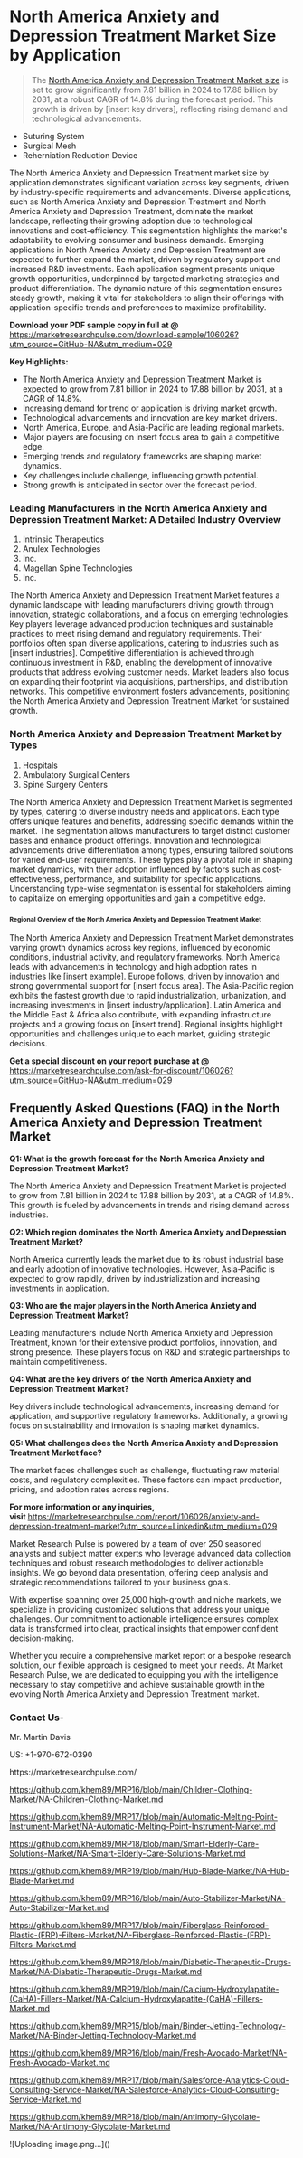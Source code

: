 <h1>North America Anxiety and Depression Treatment Market&nbsp;Size by Application</h1><blockquote><p>The <a href="https://marketresearchpulse.com/download-sample/106026?utm_source=GitHub-NA&amp;utm_medium=029">North America Anxiety and Depression Treatment Market size</a> is set to grow significantly from 7.81 billion in 2024 to 17.88 billion by 2031, at a robust CAGR of 14.8% during the forecast period. This growth is driven by [insert key drivers], reflecting rising demand and technological advancements.</p></blockquote><ul><li>Suturing System<li> Surgical Mesh<li> Reherniation Reduction Device</li></ul><p>The North America Anxiety and Depression Treatment market size by application demonstrates significant variation across key segments, driven by industry-specific requirements and advancements. Diverse applications, such as North America Anxiety and Depression Treatment and North America Anxiety and Depression Treatment, dominate the market landscape, reflecting their growing adoption due to technological innovations and cost-efficiency. This segmentation highlights the market's adaptability to evolving consumer and business demands. Emerging applications in North America Anxiety and Depression Treatment are expected to further expand the market, driven by regulatory support and increased R&D investments. Each application segment presents unique growth opportunities, underpinned by targeted marketing strategies and product differentiation. The dynamic nature of this segmentation ensures steady growth, making it vital for stakeholders to align their offerings with application-specific trends and preferences to maximize profitability.</p><p><strong>Download your PDF sample copy in full at @ </strong><a href="https://marketresearchpulse.com/download-sample/106026?utm_source=GitHub-NA&amp;utm_medium=029">https://marketresearchpulse.com/download-sample/106026?utm_source=GitHub-NA&amp;utm_medium=029</a></p><p><strong>Key Highlights: </strong></p><ul><li>The North America Anxiety and Depression Treatment Market is expected to grow from 7.81 billion in 2024 to 17.88 billion by 2031, at a CAGR of 14.8%.</li><li>Increasing demand for trend or application is driving market growth.</li><li>Technological advancements and innovation are key market drivers.</li><li>North America, Europe, and Asia-Pacific are leading regional markets.</li><li>Major players are focusing on insert focus area to gain a competitive edge.</li><li>Emerging trends and regulatory frameworks are shaping market dynamics.</li><li>Key challenges include challenge, influencing growth potential.</li><li>Strong growth is anticipated in sector over the forecast period.</li></ul><h3>Leading Manufacturers in the North America Anxiety and Depression Treatment Market: A Detailed Industry Overview</h3><ol><li>Intrinsic Therapeutics</li><li>Anulex Technologies</li><li>Inc.</li><li>Magellan Spine Technologies</li><li>Inc.</li></ol><div class="flex max-w-full flex-col flex-grow"><div class="min-h-8 text-message flex w-full flex-col items-end gap-2 whitespace-normal break-words [.text-message+&amp;]:mt-5" dir="auto" data-message-author-role="assistant" data-message-id="fd8432e4-4910-450d-b182-61b7bfb0a01f" data-message-model-slug="gpt-4o"><div class="flex w-full flex-col gap-1 empty:hidden first:pt-[3px]"><div class="markdown prose w-full break-words dark:prose-invert light"><p>The North America Anxiety and Depression Treatment Market features a dynamic landscape with leading manufacturers driving growth through innovation, strategic collaborations, and a focus on emerging technologies. Key players leverage advanced production techniques and sustainable practices to meet rising demand and regulatory requirements. Their portfolios often span diverse applications, catering to industries such as [insert industries]. Competitive differentiation is achieved through continuous investment in R&amp;D, enabling the development of innovative products that address evolving customer needs. Market leaders also focus on expanding their footprint via acquisitions, partnerships, and distribution networks. This competitive environment fosters advancements, positioning the North America Anxiety and Depression Treatment Market for sustained growth.</p></div></div></div></div><h3>North America Anxiety and Depression Treatment Market by Types</h3><ol><li>Hospitals<li> Ambulatory Surgical Centers<li> Spine Surgery Centers</li></ol><div class="flex max-w-full flex-col flex-grow"><div class="min-h-8 text-message flex w-full flex-col items-end gap-2 whitespace-normal break-words [.text-message+&amp;]:mt-5" dir="auto" data-message-author-role="assistant" data-message-id="084470be-0bb7-4664-bddf-5156b4f41249" data-message-model-slug="gpt-4o-mini"><div class="flex w-full flex-col gap-1 empty:hidden first:pt-[3px]"><div class="markdown prose w-full break-words dark:prose-invert light"><p>The North America Anxiety and Depression Treatment Market is segmented by types, catering to diverse industry needs and applications. Each type offers unique features and benefits, addressing specific demands within the market. The segmentation allows manufacturers to target distinct customer bases and enhance product offerings. Innovation and technological advancements drive differentiation among types, ensuring tailored solutions for varied end-user requirements. These types play a pivotal role in shaping market dynamics, with their adoption influenced by factors such as cost-effectiveness, performance, and suitability for specific applications. Understanding type-wise segmentation is essential for stakeholders aiming to capitalize on emerging opportunities and gain a competitive edge.</p></div></div></div></div><h3><span style="font-size: 11px;">Regional Overview of the North America Anxiety and Depression Treatment Market</span></h3><div class="flex max-w-full flex-col flex-grow"><div class="min-h-8 text-message flex w-full flex-col items-end gap-2 whitespace-normal break-words [.text-message+&amp;]:mt-5" dir="auto" data-message-author-role="assistant" data-message-id="e9038762-ce64-4e30-91c9-9bd413514231" data-message-model-slug="gpt-4o-mini"><div class="flex w-full flex-col gap-1 empty:hidden first:pt-[3px]"><div class="markdown prose w-full break-words dark:prose-invert light"><p>The North America Anxiety and Depression Treatment Market demonstrates varying growth dynamics across key regions, influenced by economic conditions, industrial activity, and regulatory frameworks. North America leads with advancements in technology and high adoption rates in industries like [insert example]. Europe follows, driven by innovation and strong governmental support for [insert focus area]. The Asia-Pacific region exhibits the fastest growth due to rapid industrialization, urbanization, and increasing investments in [insert industry/application]. Latin America and the Middle East &amp; Africa also contribute, with expanding infrastructure projects and a growing focus on [insert trend]. Regional insights highlight opportunities and challenges unique to each market, guiding strategic decisions.</p></div></div></div></div><p><strong>Get a special discount on your report purchase at @ </strong><a href="https://marketresearchpulse.com/ask-for-discount/106026?utm_source=GitHub-NA&amp;utm_medium=029">https://marketresearchpulse.com/ask-for-discount/106026?utm_source=GitHub-NA&amp;utm_medium=029</a></p><h2>Frequently Asked Questions (FAQ) in the North America Anxiety and Depression Treatment Market</h2><p><strong>Q1: What is the growth forecast for the North America Anxiety and Depression Treatment Market?</strong></p><p>The North America Anxiety and Depression Treatment Market is projected to grow from 7.81 billion in 2024 to 17.88 billion by 2031, at a CAGR of 14.8%. This growth is fueled by advancements in trends and rising demand across industries.</p><p><strong>Q2: Which region dominates the North America Anxiety and Depression Treatment Market?</strong></p><p>North America currently leads the market due to its robust industrial base and early adoption of innovative technologies. However, Asia-Pacific is expected to grow rapidly, driven by industrialization and increasing investments in application.</p><p><strong>Q3: Who are the major players in the North America Anxiety and Depression Treatment Market?</strong></p><p>Leading manufacturers include North America Anxiety and Depression Treatment, known for their extensive product portfolios, innovation, and strong presence. These players focus on R&amp;D and strategic partnerships to maintain competitiveness.</p><p><strong>Q4: What are the key drivers of the North America Anxiety and Depression Treatment Market?</strong></p><p>Key drivers include technological advancements, increasing demand for application, and supportive regulatory frameworks. Additionally, a growing focus on sustainability and innovation is shaping market dynamics.</p><p><strong>Q5: What challenges does the North America Anxiety and Depression Treatment Market face?</strong></p><p>The market faces challenges such as challenge, fluctuating raw material costs, and regulatory complexities. These factors can impact production, pricing, and adoption rates across regions.</p><p><strong>For more information or any inquiries, visit&nbsp;</strong><a href="https://marketresearchpulse.com/report/106026/anxiety-and-depression-treatment-market?utm_source=Linkedin&utm_medium=029">https://marketresearchpulse.com/report/106026/anxiety-and-depression-treatment-market?utm_source=Linkedin&utm_medium=029</a></p><p>Market Research Pulse is powered by a team of over 250 seasoned analysts and subject matter experts who leverage advanced data collection techniques and robust research methodologies to deliver actionable insights. We go beyond data presentation, offering deep analysis and strategic recommendations tailored to your business goals.</p><p>With expertise spanning over 25,000 high-growth and niche markets, we specialize in providing customized solutions that address your unique challenges. Our commitment to actionable intelligence ensures complex data is transformed into clear, practical insights that empower confident decision-making.</p><p>Whether you require a comprehensive market report or a bespoke research solution, our flexible approach is designed to meet your needs. At Market Research Pulse, we are dedicated to equipping you with the intelligence necessary to stay competitive and achieve sustainable growth in the evolving North America Anxiety and Depression Treatment market.</p><h3><strong>Contact Us-</strong></h3><p>Mr. Martin Davis</p><p>US: +1-970-672-0390</p><p>https://marketresearchpulse.com/</p><p><a href="https://github.com/khem89/MRP16/blob/main/Children-Clothing-Market/NA-Children-Clothing-Market.md">https://github.com/khem89/MRP16/blob/main/Children-Clothing-Market/NA-Children-Clothing-Market.md</a></p><p><a href="https://github.com/khem89/MRP17/blob/main/Automatic-Melting-Point-Instrument-Market/NA-Automatic-Melting-Point-Instrument-Market.md">https://github.com/khem89/MRP17/blob/main/Automatic-Melting-Point-Instrument-Market/NA-Automatic-Melting-Point-Instrument-Market.md</a></p><p><a href="https://github.com/khem89/MRP18/blob/main/Smart-Elderly-Care-Solutions-Market/NA-Smart-Elderly-Care-Solutions-Market.md">https://github.com/khem89/MRP18/blob/main/Smart-Elderly-Care-Solutions-Market/NA-Smart-Elderly-Care-Solutions-Market.md</a></p><p><a href="https://github.com/khem89/MRP19/blob/main/Hub-Blade-Market/NA-Hub-Blade-Market.md">https://github.com/khem89/MRP19/blob/main/Hub-Blade-Market/NA-Hub-Blade-Market.md</a></p><p><a href="https://github.com/khem89/MRP16/blob/main/Auto-Stabilizer-Market/NA-Auto-Stabilizer-Market.md">https://github.com/khem89/MRP16/blob/main/Auto-Stabilizer-Market/NA-Auto-Stabilizer-Market.md</a></p><p><a href="https://github.com/khem89/MRP17/blob/main/Fiberglass-Reinforced-Plastic-(FRP)-Filters-Market/NA-Fiberglass-Reinforced-Plastic-(FRP)-Filters-Market.md">https://github.com/khem89/MRP17/blob/main/Fiberglass-Reinforced-Plastic-(FRP)-Filters-Market/NA-Fiberglass-Reinforced-Plastic-(FRP)-Filters-Market.md</a></p><p><a href="https://github.com/khem89/MRP18/blob/main/Diabetic-Therapeutic-Drugs-Market/NA-Diabetic-Therapeutic-Drugs-Market.md">https://github.com/khem89/MRP18/blob/main/Diabetic-Therapeutic-Drugs-Market/NA-Diabetic-Therapeutic-Drugs-Market.md</a></p><p><a href="https://github.com/khem89/MRP19/blob/main/Calcium-Hydroxylapatite-(CaHA)-Fillers-Market/NA-Calcium-Hydroxylapatite-(CaHA)-Fillers-Market.md">https://github.com/khem89/MRP19/blob/main/Calcium-Hydroxylapatite-(CaHA)-Fillers-Market/NA-Calcium-Hydroxylapatite-(CaHA)-Fillers-Market.md</a></p><p><a href="https://github.com/khem89/MRP15/blob/main/Binder-Jetting-Technology-Market/NA-Binder-Jetting-Technology-Market.md">https://github.com/khem89/MRP15/blob/main/Binder-Jetting-Technology-Market/NA-Binder-Jetting-Technology-Market.md</a></p><p><a href="https://github.com/khem89/MRP16/blob/main/Fresh-Avocado-Market/NA-Fresh-Avocado-Market.md">https://github.com/khem89/MRP16/blob/main/Fresh-Avocado-Market/NA-Fresh-Avocado-Market.md</a></p><p><a href="https://github.com/khem89/MRP17/blob/main/Salesforce-Analytics-Cloud-Consulting-Service-Market/NA-Salesforce-Analytics-Cloud-Consulting-Service-Market.md">https://github.com/khem89/MRP17/blob/main/Salesforce-Analytics-Cloud-Consulting-Service-Market/NA-Salesforce-Analytics-Cloud-Consulting-Service-Market.md</a></p><p><a href="https://github.com/khem89/MRP18/blob/main/Antimony-Glycolate-Market/NA-Antimony-Glycolate-Market.md">https://github.com/khem89/MRP18/blob/main/Antimony-Glycolate-Market/NA-Antimony-Glycolate-Market.md</a></p>
![Uploading image.png…]()
